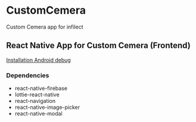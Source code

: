 # CustomCemera
Custom Cemera app for infilect


## React Native App for Custom Cemera (Frontend)

[Installation Android debug](https://facebook.github.io/react-native/docs/getting-started)

### Dependencies
- react-native-firebase
- lottie-react-native
- react-navigation
- react-native-image-picker
- react-native-modal

